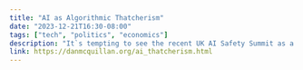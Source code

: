 ```yaml
---
title: "AI as Algorithmic Thatcherism"
date: "2023-12-21T16:30-08:00"
tags: ["tech", "politics", "economics"]
description: "It`s tempting to see the recent UK AI Safety Summit as a damp squib, preempted by an Executive Order on AI from the Whitehouse and roundly criticised by civil society for excluding everyone but tech execs."
link: https://danmcquillan.org/ai_thatcherism.html
---
```

